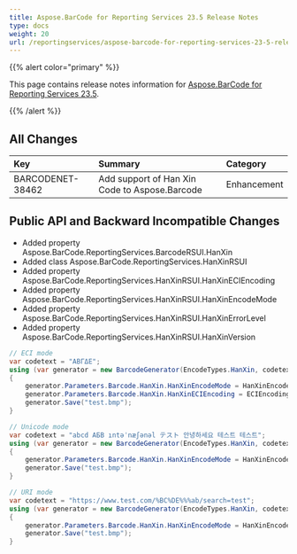 ```yaml
---
title: Aspose.BarCode for Reporting Services 23.5 Release Notes
type: docs
weight: 20
url: /reportingservices/aspose-barcode-for-reporting-services-23-5-release-notes/
---
```


{{% alert color="primary" %}} 

This page contains release notes information for [Aspose.BarCode for Reporting Services 23.5](https://downloads.aspose.com/barcode/reportingservices/new-releases/aspose.barcode-for-reporting-services-23.5/).

{{% /alert %}} 
## **All Changes**

|**Key**|**Summary**|**Category**|
| :- | :- | :- |
|BARCODENET-38462|Add support of Han Xin Code to Aspose.Barcode|Enhancement|

## **Public API and Backward Incompatible Changes**

- Added property Aspose.BarCode.ReportingServices.BarcodeRSUI.HanXin
- Added class Aspose.BarCode.ReportingServices.HanXinRSUI
- Added property Aspose.BarCode.ReportingServices.HanXinRSUI.HanXinECIEncoding
- Added property Aspose.BarCode.ReportingServices.HanXinRSUI.HanXinEncodeMode
- Added property Aspose.BarCode.ReportingServices.HanXinRSUI.HanXinErrorLevel
- Added property Aspose.BarCode.ReportingServices.HanXinRSUI.HanXinVersion		

```cs
// ECI mode
var codetext = "ΑΒΓΔΕ";
using (var generator = new BarcodeGenerator(EncodeTypes.HanXin, codetext))
{
    generator.Parameters.Barcode.HanXin.HanXinEncodeMode = HanXinEncodeMode.ECI;
    generator.Parameters.Barcode.HanXin.HanXinECIEncoding = ECIEncodings.ISO_8859_7;
    generator.Save("test.bmp");
}

// Unicode mode
var codetext = "abcd АБВ ıntəˈnæʃənəl テスト 안녕하세요 테스트 테스트";
using (var generator = new BarcodeGenerator(EncodeTypes.HanXin, codetext))
{
    generator.Parameters.Barcode.HanXin.HanXinEncodeMode = HanXinEncodeMode.Unicode;
    generator.Save("test.bmp");
}

// URI mode
var codetext = "https://www.test.com/%BC%DE%%%ab/search=test";
using (var generator = new BarcodeGenerator(EncodeTypes.HanXin, codetext))
{
    generator.Parameters.Barcode.HanXin.HanXinEncodeMode = HanXinEncodeMode.URI;
    generator.Save("test.bmp");
}
```